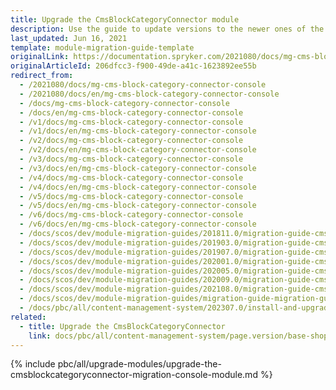 ```yaml
---
title: Upgrade the CmsBlockCategoryConnector module
description: Use the guide to update versions to the newer ones of the CMS Block Category Connector  module.
last_updated: Jun 16, 2021
template: module-migration-guide-template
originalLink: https://documentation.spryker.com/2021080/docs/mg-cms-block-category-connector-console
originalArticleId: 206dfcc3-f900-49de-a41c-1623892ee55b
redirect_from:
  - /2021080/docs/mg-cms-block-category-connector-console
  - /2021080/docs/en/mg-cms-block-category-connector-console
  - /docs/mg-cms-block-category-connector-console
  - /docs/en/mg-cms-block-category-connector-console
  - /v1/docs/mg-cms-block-category-connector-console
  - /v1/docs/en/mg-cms-block-category-connector-console
  - /v2/docs/mg-cms-block-category-connector-console
  - /v2/docs/en/mg-cms-block-category-connector-console
  - /v3/docs/mg-cms-block-category-connector-console
  - /v3/docs/en/mg-cms-block-category-connector-console
  - /v4/docs/mg-cms-block-category-connector-console
  - /v4/docs/en/mg-cms-block-category-connector-console
  - /v5/docs/mg-cms-block-category-connector-console
  - /v5/docs/en/mg-cms-block-category-connector-console
  - /v6/docs/mg-cms-block-category-connector-console
  - /v6/docs/en/mg-cms-block-category-connector-console
  - /docs/scos/dev/module-migration-guides/201811.0/migration-guide-cms-block-category-connector-migration-console.html
  - /docs/scos/dev/module-migration-guides/201903.0/migration-guide-cms-block-category-connector-migration-console.html
  - /docs/scos/dev/module-migration-guides/201907.0/migration-guide-cms-block-category-connector-migration-console.html
  - /docs/scos/dev/module-migration-guides/202001.0/migration-guide-cms-block-category-connector-migration-console.html
  - /docs/scos/dev/module-migration-guides/202005.0/migration-guide-cms-block-category-connector-migration-console.html
  - /docs/scos/dev/module-migration-guides/202009.0/migration-guide-cms-block-category-connector-migration-console.html
  - /docs/scos/dev/module-migration-guides/202108.0/migration-guide-cms-block-category-connector-migration-console.html
  - /docs/scos/dev/module-migration-guides/migration-guide-migration-guide-cmsblockcategoryconnector-migration-console.html
  - /docs/pbc/all/content-management-system/202307.0/install-and-upgrade/upgrade-modules/upgrade-the-cmsblockcategoryconnector-migration-console-module.html
related:
  - title: Upgrade the CmsBlockCategoryConnector
    link: docs/pbc/all/content-management-system/page.version/base-shop/install-and-upgrade/upgrade-modules/upgrade-the-cmsblockcategoryconnector-module.html
---
```

{% include pbc/all/upgrade-modules/upgrade-the-cmsblockcategoryconnector-migration-console-module.md %} <!-- To edit, see /_includes/pbc/all/upgrade-modules/upgrade-the-cmsblockcategoryconnector-migration-console-module.md -->
